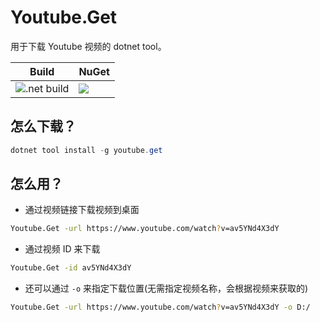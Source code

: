 # Youtube.Get

用于下载 Youtube 视频的 dotnet tool。

| Build | NuGet |
|--|--|
|![.net build](https://github.com/frendguo/Youtube.Get/workflows/dotnet%20Build/badge.svg)|[![](https://img.shields.io/nuget/v/Youtube.Get.svg)](https://www.nuget.org/packages/Youtube.Get)|

## 怎么下载？

```powershell
dotnet tool install -g youtube.get
```

## 怎么用？

- 通过视频链接下载视频到桌面
```sh
Youtube.Get -url https://www.youtube.com/watch?v=av5YNd4X3dY
```

- 通过视频 ID 来下载
```sh
Youtube.Get -id av5YNd4X3dY
```

- 还可以通过 `-o` 来指定下载位置(无需指定视频名称，会根据视频来获取的)
```sh
Youtube.Get -url https://www.youtube.com/watch?v=av5YNd4X3dY -o D:/
```
